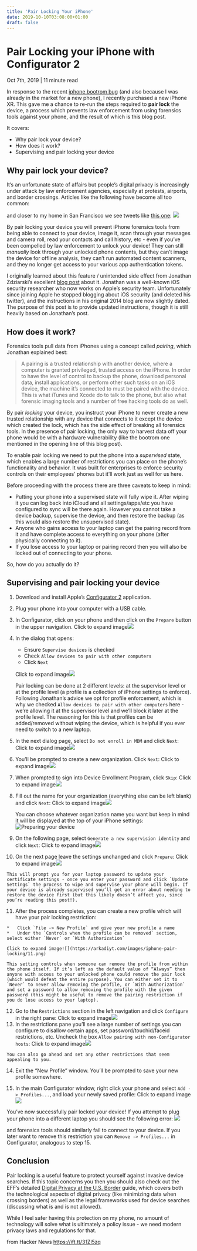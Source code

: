 ```yaml
---
title: 'Pair Locking Your iPhone'
date: 2019-10-10T03:08:00+01:00
draft: false
---
```


Pair Locking your iPhone with Configurator 2
============================================

Oct 7th, 2019 | 11 minute read

In response to the recent [iphone bootrom bug](https://twitter.com/axi0mX/status/1177542201670168576) (and also because I was already in the market for a new phone), I recently purchased a new iPhone XR. This gave me a chance to re-run the steps required to **pair lock** the device, a process which prevents law enforcement from using forensics tools against your phone, and the result of which is this blog post.

It covers:

*   Why pair lock your device?
*   How does it work?
*   Supervising and pair locking your device

Why pair lock your device?
--------------------------

It’s an unfortunate state of affairs but people’s digital privacy is increasingly under attack by law enforcement agencies, especially at protests, airports, and border crossings. Articles like the following have become all too common:

and closer to my home in San Francisco we see tweets like [this one](https://twitter.com/DrJorts/status/1081937709243916288): ![](https://arkadiyt.com/images/iphone-pair-locking/tweet.png)

By pair locking your device you will prevent iPhone forensics tools from being able to connect to your device, image it, scan through your messages and camera roll, read your contacts and call history, etc - even if you’ve been compelled by law enforcement to unlock your device! They can still _manually_ look through your unlocked phone contents, but they can’t image the device for offline analysis, they can’t run automated content scanners, and they no longer get access to your various app authentication tokens.

I originally learned about this feature / unintended side effect from Jonathan Zdziarski’s excellent [blog post](https://www.zdziarski.com/blog/?p=2589) about it. Jonathan was a well-known iOS security researcher who now works on Apple’s security team. Unfortunately since joining Apple he stopped blogging about iOS security (and deleted his twitter), and the instructions in his original 2014 blog are now slightly dated. The purpose of this post is to provide updated instructions, though it is still heavily based on Jonathan’s post.

How does it work?
-----------------

Forensics tools pull data from iPhones using a concept called _pairing_, which Jonathan explained best:

> A pairing is a trusted relationship with another device, where a computer is granted privileged, trusted access on the iPhone. In order to have the level of control to backup the phone, download personal data, install applications, or perform other such tasks on an iOS device, the machine it’s connected to must be paired with the device. This is what iTunes and Xcode do to talk to the phone, but also what forensic imaging tools and a number of free hacking tools do as well.

By pair _locking_ your device, you instruct your iPhone to never create a new trusted relationship with any device that connects to it except the device which created the lock, which has the side effect of breaking all forensics tools. In the presence of pair locking, the only way to harvest data off your phone would be with a hardware vulnerability (like the bootrom one mentioned in the opening line of this blog post).

To enable pair locking we need to put the phone into a _supervised_ state, which enables a large number of restrictions you can place on the phone’s functionality and behavior. It was built for enterprises to enforce security controls on their employees’ phones but it’ll work just as well for us here.

Before proceeding with the process there are three caveats to keep in mind:

*   Putting your phone into a supervised state will fully wipe it. After wiping it you can log back into iCloud and all settings/apps/etc you have configured to sync will be there again. However you cannot take a device backup, supervise the device, and then restore the backup (as this would also restore the unsupervised state).
*   Anyone who gains access to your laptop can get the pairing record from it and have complete access to everything on your phone (after physically connecting to it).
*   If you lose access to your laptop or pairing record then you will also be locked out of connecting to your phone.

So, how do you actually do it?

Supervising and pair locking your device
----------------------------------------

1.  Download and install Apple’s [Configurator 2](https://apps.apple.com/us/app/apple-configurator-2/id1037126344) application.
    
2.  Plug your phone into your computer with a USB cable.
    
3.  In Configurator, click on your phone and then click on the `Prepare` button in the upper navigation. Click to expand image![](https://arkadiyt.com/images/iphone-pair-locking/1.png)
4.  In the dialog that opens:
    
    *   Ensure `Supervise devices` is checked
    *   Check `Allow devices to pair with other computers`
    *   Click `Next`
    
    Click to expand image![](https://arkadiyt.com/images/iphone-pair-locking/2.png)
    
    Pair locking can be done at 2 different levels: at the supervisor level or at the profile level (a profile is a collection of iPhone settings to enforce). Following Jonathan’s advice we opt for profile enforcement, which is why we checked `Allow devices to pair with other computers` here - we’re allowing it at the supervisor level and we’ll block it later at the profile level. The reasoning for this is that profiles can be added/removed without wiping the device, which is helpful if you ever need to switch to a new laptop.
    
5.  In the next dialog page, select `Do not enroll in MDM` and click `Next`: Click to expand image![](https://arkadiyt.com/images/iphone-pair-locking/3.png)
6.  You’ll be prompted to create a new organization. Click `Next`: Click to expand image![](https://arkadiyt.com/images/iphone-pair-locking/4.png)
7.  When prompted to sign into Device Enrollment Program, click `Skip`: Click to expand image![](https://arkadiyt.com/images/iphone-pair-locking/5.png)
8.  Fill out the name for your organization (everything else can be left blank) and click `Next`: Click to expand image![](https://arkadiyt.com/images/iphone-pair-locking/6.png)
    
    You can choose whatever organization name you want but keep in mind it will be displayed at the top of your iPhone settings: ![Preparing your device](https://arkadiyt.com/images/iphone-pair-locking/7.png "Preparing your device")
    
9.  On the following page, select `Generate a new supervision identity` and click `Next`: Click to expand image![](https://arkadiyt.com/images/iphone-pair-locking/8.png)
10.  On the next page leave the settings unchanged and click `Prepare`: Click to expand image![](https://arkadiyt.com/images/iphone-pair-locking/9.png)
    
    This will prompt you for your laptop password to update your certificate settings - once you enter your password and click `Update Settings` the process to wipe and supervise your phone will begin. If your device is already supervised you’ll get an error about needing to restore the device first (but this likely doesn’t affect you, since you’re reading this post!).
    
11.  After the process completes, you can create a new profile which will have your pair locking restriction:
    
    *   Click `File -> New Profile` and give your new profile a name
    *   Under the `Controls when the profile can be removed` section, select either `Never` or `With Authorization`
    
    Click to expand image![](https://arkadiyt.com/images/iphone-pair-locking/11.png)
    
    This setting controls when someone can remove the profile from within the phone itself. If it’s left as the default value of “Always” then anyone with access to your unlocked phone could remove the pair lock (which would defeat the entire purpose). You can either set it to `Never` to never allow removing the profile, or `With Authorization` and set a password to allow removing the profile with the given password (this might be useful to remove the pairing restriction if you do lose access to your laptop).
    
12.  Go to the `Restrictions` section in the left navigation and click `Configure` in the right pane: Click to expand image![](https://arkadiyt.com/images/iphone-pair-locking/12.png)
13.  In the restrictions pane you’ll see a large number of settings you can configure to disallow certain apps, set password/touchid/faceid restrictions, etc. Uncheck the box `Allow pairing with non-Configurator hosts`: Click to expand image![](https://arkadiyt.com/images/iphone-pair-locking/13.png)
    
    You can also go ahead and set any other restrictions that seem appealing to you.
    
14.  Exit the “New Profile” window. You’ll be prompted to save your new profile somewhere.
    
15.  In the main Configurator window, right click your phone and select `Add -> Profiles...`, and load your newly saved profile: Click to expand image![](https://arkadiyt.com/images/iphone-pair-locking/15.png)

You’ve now successfully pair locked your device! If you attempt to plug your phone into a different laptop you should see the following error: ![](https://arkadiyt.com/images/iphone-pair-locking/access_denied.png)

and forensics tools should similarly fail to connect to your device. If you later want to remove this restriction you can `Remove -> Profiles...` in Configurator, analogous to step 15.

Conclusion
----------

Pair locking is a useful feature to protect yourself against invasive device searches. If this topic concerns you then you should also check out the EFF’s detailed [Digital Privacy at the U.S. Border](https://www.eff.org/files/2018/01/11/digital-privacy-border-12-2017.pdf) guide, which covers both the technological aspects of digital privacy (like minimizing data when crossing borders) as well as the legal frameworks used for device searches (discussing what is and is not allowed).

While I feel safer having this protection on my phone, no amount of technology will solve what is ultimately a policy issue - we need modern privacy laws and regulations for that.

  
  
from Hacker News https://ift.tt/31Zl5zq
